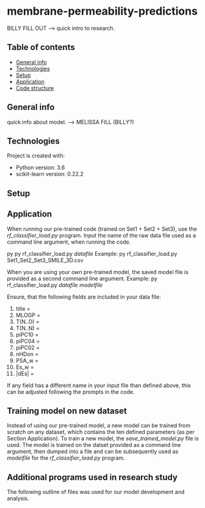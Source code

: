 # membrane-permeability-predictions
BILLY FILL OUT --> quick intro to research.

## Table of contents
* [General info](#general-info)
* [Technologies](#technologies)
* [Setup](#setup)
* [Application](#application)
* [Code structure](#code-structure)

## General info
quick info about model. --> MELISSA FILL (BILLY?)
	
## Technologies
Project is created with:
* Python version: 3.6
* scikit-learn version: 0.22.2

	
## Setup

## Application
When running our pre-trained code (trained on Set1 + Set2 + Set3), use the *rf_classifier_load.py* program.
Input the name of the raw data file used as a command line argument, when running the code.

py py rf_classifier_load.py *datafile*
Example: py rf_classifier_load.py Set1_Set2_Set3_SMILE_3D.csv

When you are using your own pre-trained model, the saved model file is provided as a second command line argument.
Example: py rf_classifier_load.py *datafile* *modelfile*

Ensure, that the following fields are included in your data file: 
1. title =
2. MLOGP =
3. T(N..O) =
4. T(N..N) =
5. piPC10 =
6. piPC04 =
7. piPC02 =
8. nHDon =
9. PSA_w =
10. Es_w =
11. |dEs| =

If any field has a different name in your input file than defined above, this can be adjusted following the prompts in the code.

## Training model on new dataset
Instead of using our pre-trained model, a new model can be trained from scratch on any dataset, which contains the ten defined parameters (as per Section Application).
To train a new model, the *save_trained_model.py* file is used. The model is trained on the datset provided as a command line argument, then dumped into a file and can be
subsequently used as *modelfile* for the *rf_classifier_load.py* program.

## Additional programs used in research study
The following outline of files was used for our model development and analysis.

